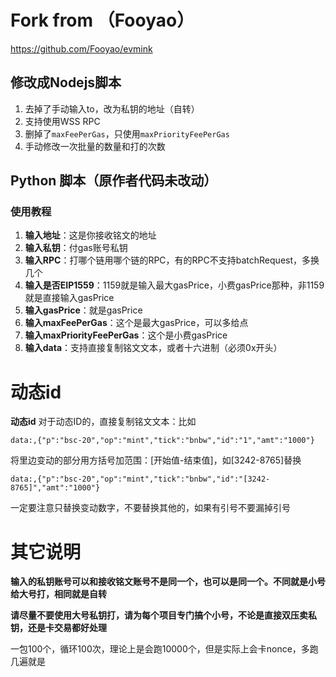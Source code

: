 # Fork from （Fooyao）
https://github.com/Fooyao/evmink


## 修改成Nodejs脚本

1. 去掉了手动输入to，改为私钥的地址（自转）
2. 支持使用WSS RPC
3. 删掉了`maxFeePerGas`，只使用`maxPriorityFeePerGas`
4. 手动修改一次批量的数量和打的次数


## Python 脚本（原作者代码未改动）
### 使用教程

1. **输入地址**：这是你接收铭文的地址
2. **输入私钥**：付gas账号私钥
3. **输入RPC**：打哪个链用哪个链的RPC，有的RPC不支持batchRequest，多换几个
4. **输入是否EIP1559**：1159就是输入最大gasPrice，小费gasPrice那种，非1159就是直接输入gasPrice
5. **输入gasPrice**：就是gasPrice
6. **输入maxFeePerGas**：这个是最大gasPrice，可以多给点
7. **输入maxPriorityFeePerGas**：这个是小费gasPrice
8. **输入data**：支持直接复制铭文文本，或者十六进制（必须0x开头）

# 动态id
**动态id** 对于动态ID的，直接复制铭文文本：比如

```
data:,{"p":"bsc-20","op":"mint","tick":"bnbw","id":"1","amt":"1000"}
```

将里边变动的部分用方括号加范围：[开始值-结束值]，如[3242-8765]替换

```
data:,{"p":"bsc-20","op":"mint","tick":"bnbw","id":"[3242-8765]","amt":"1000"}
```

一定要注意只替换变动数字，不要替换其他的，如果有引号不要漏掉引号

   
# 其它说明

**输入的私钥账号可以和接收铭文账号不是同一个，也可以是同一个。不同就是小号给大号打，相同就是自转**

**请尽量不要使用大号私钥打，请为每个项目专门搞个小号，不论是直接双压卖私钥，还是卡交易都好处理**


一包100个，循环100次，理论上是会跑10000个，但是实际上会卡nonce，多跑几遍就是
